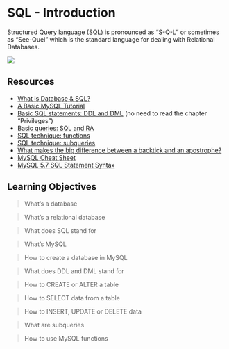 # SQL - Introduction

Structured Query language (SQL) is pronounced as “S-Q-L” or sometimes as “See-Quel”  which is the standard language for dealing with Relational Databases.

![](https://s3.amazonaws.com/intranet-projects-files/holbertonschool-higher-level_programming+/272/rtcwz.jpg)

## Resources

* [What is Database & SQL?](https://intranet.alxswe.com/rltoken/dCN0iehq0dUdzKyb-wnKCA)
* [A Basic MySQL Tutorial](https://intranet.alxswe.com/rltoken/qUr_KQ-s_8OxE08wqhWgmQ)
* [Basic SQL statements: DDL and DML](https://intranet.alxswe.com/rltoken/UY9xHiwehlV_5pku6uIMWg) (no need to read the chapter “Privileges”)
* [Basic queries: SQL and RA](https://intranet.alxswe.com/rltoken/ewh71AsRTTIhWyKDZHacBg)
* [SQL technique: functions](https://intranet.alxswe.com/rltoken/ULRIbD_pzRs-eeu1M40HBw)
* [SQL technique: subqueries](https://intranet.alxswe.com/rltoken/aws8yLyvLOZZES0rFbwG7g)
* [What makes the big difference between a backtick and an apostrophe?](https://intranet.alxswe.com/rltoken/sjbco1Ww0XQ-K4flOtZsOA)
* [MySQL Cheat Sheet](https://intranet.alxswe.com/rltoken/_bXox_MWyvWHio4JwFCa3w)
* [MySQL 5.7 SQL Statement Syntax](https://intranet.alxswe.com/rltoken/rlDZrVw5HXdC9ltREhs-Iw)

## Learning Objectives

> What’s a database

> What’s a relational database

> What does SQL stand for

> What’s MySQL

> How to create a database in MySQL

> What does DDL and DML stand for

> How to CREATE or ALTER a table

> How to SELECT data from a table

> How to INSERT, UPDATE or DELETE data
 
> What are subqueries

> How to use MySQL functions
